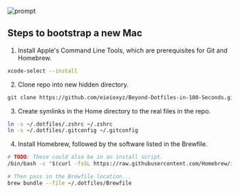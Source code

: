 ![prompt](.dotfiles/img/prompt.png)

## Steps to bootstrap a new Mac

1. Install Apple's Command Line Tools, which are prerequisites for Git and Homebrew.
```zsh
xcode-select --install
```


2. Clone repo into new hidden directory.
```zsh
git clone https://github.com/eieioxyz/Beyond-Dotfiles-in-100-Seconds.git ~/.dotfiles
```


3. Create symlinks in the Home directory to the real files in the repo.
```zsh
ln -s ~/.dotfiles/.zshrc ~/.zshrc
ln -s ~/.dotfiles/.gitconfig ~/.gitconfig
```


4. Install Homebrew, followed by the software listed in the Brewfile.
```zsh
# TODO: These could also be in an install script.
/bin/bash -c "$(curl -fsSL https://raw.githubusercontent.com/Homebrew/install/HEAD/install.sh)"

# Then pass in the Brewfile location...
brew bundle --file ~/.dotfiles/Brewfile
```